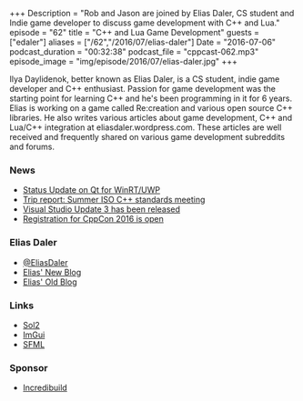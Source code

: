 +++
Description = "Rob and Jason are joined by Elias Daler, CS student and Indie game developer to discuss game development with C++ and Lua."
episode = "62"
title = "C++ and Lua Game Development"
guests = ["edaler"]
aliases = ["/62","/2016/07/elias-daler"]
Date = "2016-07-06"
podcast_duration = "00:32:38"
podcast_file = "cppcast-062.mp3"
episode_image = "img/episode/2016/07/elias-daler.jpg"
+++

Ilya Daylidenok, better known as Elias Daler, is a CS student, indie game developer and C++ enthusiast. Passion for game development was the starting point for learning C++ and he's been programming in it for 6 years. Elias is working on a game called Re:creation and various open source C++ libraries. He also writes various articles about game development, C++ and Lua/C++ integration at eliasdaler.wordpress.com. These articles are well received and frequently shared on various game development subreddits and forums.

### News ###

 - [Status Update on Qt for WinRT/UWP](http://blog.qt.io/blog/2016/07/01/status-update-on-qt-for-winrt-uwp/)
 - [Trip report: Summer ISO C++ standards meeting](https://herbsutter.com/2016/06/30/trip-report-summer-iso-c-standards-meeting-oulu/)
 - [Visual Studio Update 3 has been released](https://www.visualstudio.com/news/releasenotes/vs2015-update3-vs)
 - [Registration for CppCon 2016 is open](http://cppcon.org/regopen2016)
 
### Elias Daler ###

 - [@EliasDaler](https://twitter.com/EliasDaler)
 - [Elias' New Blog](https://eliasdaler.github.io/)
 - [Elias' Old Blog](https://eliasdaler.wordpress.com/)
 
### Links ###

 - [Sol2](https://github.com/ThePhD/sol2)
 - [ImGui](https://github.com/ocornut/imgui)
 - [SFML](http://www.sfml-dev.org/) 

### Sponsor ###

- [Incredibuild](https://www.incredibuild.com/cppoffer)


